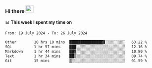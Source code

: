 ### Hi there <a href="https://www.gautamkrishnar.com/"><img src="https://media.giphy.com/media/hvRJCLFzcasrR4ia7z/giphy.gif" width="25px"></a>

📊 **This week I spent my time on**

<!--START_SECTION:waka-->

```txt
From: 19 July 2024 - To: 26 July 2024

Other        10 hrs 10 mins  ███████████████▓░░░░░░░░░   63.22 %
SQL          1 hr 57 mins    ███░░░░░░░░░░░░░░░░░░░░░░   12.16 %
Markdown     1 hr 44 mins    ██▓░░░░░░░░░░░░░░░░░░░░░░   10.80 %
Text         1 hr 34 mins    ██▒░░░░░░░░░░░░░░░░░░░░░░   09.74 %
Git          15 mins         ▒░░░░░░░░░░░░░░░░░░░░░░░░   01.59 %
```

<!--END_SECTION:waka-->

